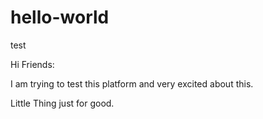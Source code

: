 # hello-world
test

Hi Friends:

I am trying to test this platform and very excited about this.


Little Thing just for good.
